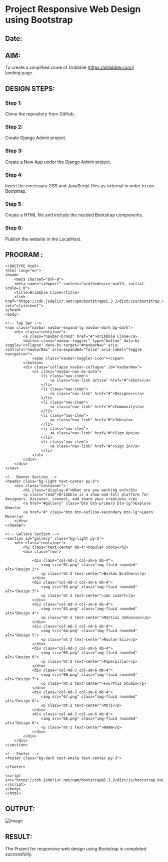 # Project Responsive Web Design using Bootstrap
## Date:

## AIM:
To create a simplified clone of Dribbble (https://dribbble.com/) landing page.


## DESIGN STEPS:

### Step 1:
Clone the repository from GitHub.

### Step 2:
Create Django Admin project.

### Step 3:
Create a New App under the Django Admin project.

### Step 4:
Insert the necessary CSS and JavaScript files as external in order to use Bootstrap.

### Step 5:
Create a HTML file and include the needed Bootstrap components.

### Step 6:
Publish the website in the LocalHost.

## PROGRAM :
```
<!DOCTYPE html>
<html lang="en">
<head>
    <meta charset="UTF-8">
    <meta name="viewport" content="width=device-width, initial-scale=1.0">
    <title>Dribbble Clone</title>
    <link href="https://cdn.jsdelivr.net/npm/bootstrap@5.3.3/dist/css/bootstrap.min.css" rel="stylesheet">
</head>
<body>

<!-- Top Bar -->
<nav class="navbar navbar-expand-lg navbar-dark bg-dark">
    <div class="container">
        <a class="navbar-brand" href="#">Dribbble Clone</a>
        <button class="navbar-toggler" type="button" data-bs-toggle="collapse" data-bs-target="#navbarNav" aria-controls="navbarNav" aria-expanded="false" aria-label="Toggle navigation">
            <span class="navbar-toggler-icon"></span>
        </button>
        <div class="collapse navbar-collapse" id="navbarNav">
            <ul class="navbar-nav ms-auto">
                <li class="nav-item">
                    <a class="nav-link active" href="#">Shots</a>
                </li>
                <li class="nav-item">
                    <a class="nav-link" href="#">Designers</a>
                </li>
                <li class="nav-item">
                    <a class="nav-link" href="#">Community</a>
                </li>
                <li class="nav-item">
                    <a class="nav-link" href="#">Jobs</a>
                </li>
                <li class="nav-item">
                    <a class="nav-link" href="#">Sign Up</a>
                </li>
                <li class="nav-item">
                    <a class="nav-link" href="#">Sign In</a>
                </li>
            </ul>
        </div>
    </div>
</nav>

<!-- Banner Section -->
<header class="bg-light text-center py-5">
    <div class="container">
        <h1 class="display-4">What are you working on?</h1>
        <p class="lead">Dribbble is a show-and-tell platform for designers. Discover, connect, and share your creations.</p>
        <a href="#gallery" class="btn btn-primary btn-lg">Explore Now</a>
        <a href="#" class="btn btn-outline-secondary btn-lg">Learn More</a>
    </div>
</header>

<!-- Gallery Section -->
<section id="gallery" class="bg-light py-5">
    <div class="container">
        <h2 class="text-center mb-4">Popular Shots</h2>
        <div class="row">
            
            <div class="col-md-3 col-sm-6 mb-4">
                <img src="61.png" class="img-fluid rounded" alt="Design 2">
                <p class="mt-2 text-center">Balkan Brothers</p>
            </div>
            <div class="col-md-3 col-sm-6 mb-4">
                <img src="62.png" class="img-fluid rounded" alt="Design 3">
                <p class="mt-2 text-center">Jan Losert</p>
            </div>
            <div class="col-md-3 col-sm-6 mb-4">
                <img src="63.png" class="img-fluid rounded" alt="Design 4">
                <p class="mt-2 text-center">Mattias Johansson</p>
            </div>
            <div class="col-md-3 col-sm-6 mb-4">
                <img src="64.png" class="img-fluid rounded" alt="Design 5">
                <p class="mt-2 text-center">Ruslan Siiz</p>
            </div>
            <div class="col-md-3 col-sm-6 mb-4">
                <img src="65.png" class="img-fluid rounded" alt="Design 6">
                <p class="mt-2 text-center">Paperpillar</p>
            </div>
            <div class="col-md-3 col-sm-6 mb-4">
                <img src="66.png" class="img-fluid rounded" alt="Design 7">
                <p class="mt-2 text-center">FourPlus Studio</p>
            </div>
            <div class="col-md-3 col-sm-6 mb-4">
                <img src="67.png" class="img-fluid rounded" alt="Design 8">
                <p class="mt-2 text-center">MUTI</p>
            </div>
            <div class="col-md-3 col-sm-6 mb-4">
                <img src="68.png" class="img-fluid rounded" alt="Design 8">
                <p class="mt-2 text-center">NAAN</p>
            </div>
        </div>
    </div>
</section>

<!-- Footer -->
<footer class="bg-dark text-white text-center py-3">
    
</footer>

<script src="https://cdn.jsdelivr.net/npm/bootstrap@5.3.3/dist/js/bootstrap.bundle.min.js"></script>
</body>
</html>

```

## OUTPUT:
![image](https://github.com/user-attachments/assets/aeae4710-c149-41d9-9095-34b5e0aeafd2)


## RESULT:
The Project for responsive web design using Bootstrap is completed successfully.
